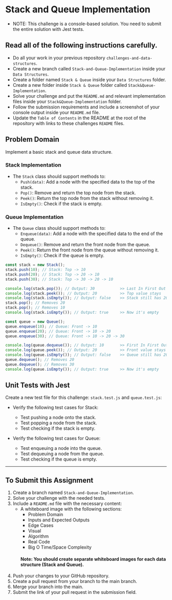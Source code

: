 # Stack and Queue Implementation

- NOTE: This challenge is a console-based solution. You need to submit the entire solution with Jest tests.

## Read all of the following instructions carefully.

- Do all your work in your previous repository `challenges-and-data-structures`.
- Create a new branch called `Stack-and-Queue-Implementation` inside your `Data Structures`.
- Create a folder named `Stack & Queue` inside your `Data Structures` folder.
- Create a new folder inside `Stack & Queue` folder called `Stack&Queue-Implementation`.
- Solve your challenge and put the `README.md` and relevant implementation files inside your `Stack&Queue-Implementation` folder.
- Follow the submission requirements and include a screenshot of your console output inside your `README.md` file.
- Update the `Table of Contents` in the README at the root of the repository with links to these challenges `README` files.

## Problem Domain

Implement a basic stack and queue data structure.

### Stack Implementation

- The `Stack` class should support methods to:
  - `Push(data)`: Add a node with the specified data to the top of the stack.
  - `Pop()`: Remove and return the top node from the stack.
  - `Peek()`: Return the top node from the stack without removing it.
  - `IsEmpty()`: Check if the stack is empty.

### Queue Implementation

- The `Queue` class should support methods to:
  - `Enqueue(data)`: Add a node with the specified data to the end of the queue.
  - `Dequeue()`: Remove and return the front node from the queue.
  - `Peek()`: Return the front node from the queue without removing it.
  - `IsEmpty()`: Check if the queue is empty.

```javascript
const stack = new Stack();
stack.push(10); // Stack: Top -> 10
stack.push(20); // Stack: Top -> 20 -> 10
stack.push(30); // Stack: Top -> 30 -> 20 -> 10

console.log(stack.pop()); // Output: 30           >> Last In First Out
console.log(stack.peek()); // Output: 20          >> Top value stays
console.log(stack.isEmpty()); // Output: false    >> Stack still has 20, 10
stack.pop(); // Removes 20
stack.pop(); // Removes 10
console.log(stack.isEmpty()); // Output: true     >> Now it's empty

const queue = new Queue();
queue.enqueue(10); // Queue: Front -> 10
queue.enqueue(20); // Queue: Front -> 10 -> 20
queue.enqueue(30); // Queue: Front -> 10 -> 20 -> 30

console.log(queue.dequeue()); // Output: 10       >> First In First Out
console.log(queue.peek()); // Output: 20          >> Front value stays
console.log(queue.isEmpty()); // Output: false    >> Queue still has 20, 30
queue.dequeue(); // Removes 20
queue.dequeue(); // Removes 30
console.log(queue.isEmpty()); // Output: true     >> Now it's empty
```

## Unit Tests with Jest

Create a new test file for this challenge: `stack.test.js` and `queue.test.js`:

- Verify the following test cases for Stack:

  - Test pushing a node onto the stack.
  - Test popping a node from the stack.
  - Test checking if the stack is empty.

- Verify the following test cases for Queue:
  - Test enqueuing a node into the queue.
  - Test dequeuing a node from the queue.
  - Test checking if the queue is empty.

---

## To Submit this Assignment

1. Create a branch named `Stack-and-Queue-Implementation`.
2. Solve your challenge with the needed tests.
3. Include a `README.md` file with the necessary content:
   - A whiteboard image with the following sections:
     - Problem Domain
     - Inputs and Expected Outputs
     - Edge Cases
     - Visual
     - Algorithm
     - Real Code
     - Big O Time/Space Complexity
     #### Note: You should create separate whiteboard images for each data structure (Stack and Queue).
4. Push your changes to your GitHub repository.
5. Create a pull request from your branch to the main branch.
6. Merge your branch into the main.
7. Submit the link of your pull request in the submission field.
